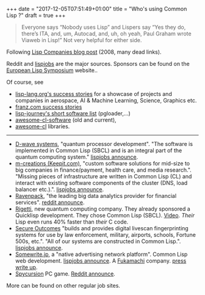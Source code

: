 +++
date = "2017-12-05T07:51:49+01:00"
title = "Who's using Common Lisp ?"
draft = true
+++


> Everyone says “Nobody uses Lisp” and Lispers say “Yes they do, there’s ITA, and, um, Autocad, and, uh, oh yeah, Paul Graham wrote Viaweb in Lisp!” Not very helpful for either side.

Following [Lisp Companies blog post](http://pchristensen.com/blog/lisp-companies/) (2008, many dead links).

Reddit and [lispjobs](https://lispjobs.wordpress.com/) are the major sources. Sponsors can be found on the [European Lisp Symposium](http://www.european-lisp-symposium.org/) website..

Of course, see

* [lisp-lang.org's success stories](http://lisp-lang.org/success/) for
  a showcase of projects and companies in aerospace, AI & Machine
  Learning, Science, Graphics etc.
* [franz.com success stories](https://franz.com/success/)
* [lisp-journey's short software list](https://lisp-journey.gitlab.io/software/) (pgloader,…)
* [awesome-cl-software](https://github.com/azzamsa/awesome-cl-software/commits/master) (old and current),
* [awesome-cl](https://github.com/CodyReichert/awesome-cl) libraries.

---



* [D-wave systems](http://www.dwavesys.com), "quantum processor development". "The software is implemented in Common Lisp (SBCL) and is an integral part of the quantum computing system." [lispjobs announce](https://lispjobs.wordpress.com/2015/03/16/software-developer-for-quantum-processor-development-group-d-wave-systems-vancouver-british-columbia/).
* [m-creations (Keepit.com)](https://www.keepit.com/), "custom software solutions for mid-size to big companies
in finance/payment, health care, and media research.". "Missing pieces of infrastructure are written in Common Lisp (CL) and
interact with existing software components of the cluster (DNS, load
balancer etc.).". [lispjobs announce](https://lispjobs.wordpress.com/2017/05/02/linux-systems-engineer-with-common-lisp-experience-m-creations-mainz-germany/).
* [Ravenpack](https://www.ravenpack.com/careers/junior-common-lisp-developer), "the leading big data analytics provider for financial services". [reddit announce](https://www.reddit.com/r/Common_Lisp/comments/7ldiyg/suggestion_for_common_lisp_internship/).
* [Rigetti](http://rigetti.com/about), new quantum computing company. They already sponsored a Quicklisp development. They chose Common Lisp (SBCL). [Video](https://www.reddit.com/r/Common_Lisp/comments/7ifq92/lisp_at_the_frontier_of_computation_by_robert/). *Their* Lisp even runs 40% faster than *their* C code.
* [Secure Outcomes](http://www.secureoutcomes.net/) "builds and provides digital livescan fingerprinting systems for use by law enforcement, military, airports, schools, Fortune 500s, etc.". "All of our systems are constructed in Common Lisp.". [lispjobs announce](https://lispjobs.wordpress.com/2016/06/03/secure-outcomes-contract-common-lisp-programmer/).
* [Somewrite.jp](http://somewrite.jp/), a "native advertising network platform". Common Lisp web development. [lispjobs announce](https://lispjobs.wordpress.com/2015/04/24/common-lisp-web-developer-somewrite-tokyo-or-remote/). A [Fukamachi](https://github.com/fukamachi/) company. [press write up](http://thebridge.jp/en/2016/04/asahi-shimbun-acquires-somewrite).
* [Spycursion](https://defungames.com/index.html) PC game. [Reddit announce](https://www.reddit.com/r/Common_Lisp/comments/7ik1iw/seeking_cofounder_for_lisp_game_studio/).

More can be found on other regular job sites.
